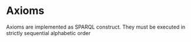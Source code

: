 # Axioms

Axioms are implemented as SPARQL construct.
They must be executed in strictly sequential alphabetic order
